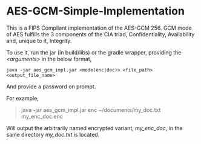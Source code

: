 # AES-GCM-Simple-Implementation

This is a FIPS Compliant implementation of the AES-GCM 256.
GCM mode of AES fulfills the 3 components of the CIA triad, Confidentiality, Availability and, unique to it, Integrity.

To use it, run the jar (in build/libs) or the gradle wrapper, providing the *\<arguments\>* in the below format,

    java -jar aes_gcm_impl.jar <mode(enc|dec)> <file_path> <output_file_name>

And provide a password on prompt.

For example, 

> java -jar aes_gcm_impl.jar enc ~/documents/my_doc.txt
> my_enc_doc.enc

Will output the arbitrarily named encrypted variant, *my_enc_doc*, in the same directory *my_doc.txt* is located.
